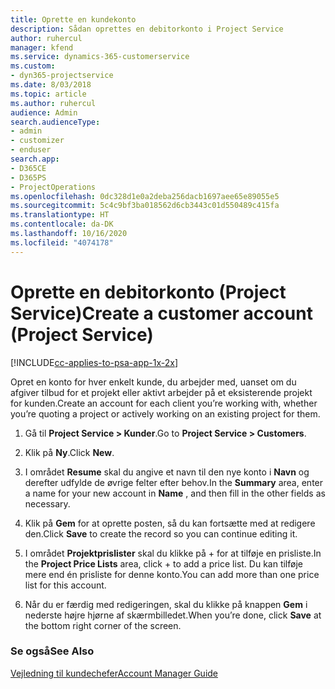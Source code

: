 ```yaml
---
title: Oprette en kundekonto
description: Sådan oprettes en debitorkonto i Project Service
author: ruhercul
manager: kfend
ms.service: dynamics-365-customerservice
ms.custom:
- dyn365-projectservice
ms.date: 8/03/2018
ms.topic: article
ms.author: ruhercul
audience: Admin
search.audienceType:
- admin
- customizer
- enduser
search.app:
- D365CE
- D365PS
- ProjectOperations
ms.openlocfilehash: 0dc328d1e0a2deba256dacb1697aee65e89055e5
ms.sourcegitcommit: 5c4c9bf3ba018562d6cb3443c01d550489c415fa
ms.translationtype: HT
ms.contentlocale: da-DK
ms.lasthandoff: 10/16/2020
ms.locfileid: "4074178"
---
```

# <a name="create-a-customer-account-project-service"></a><span data-ttu-id="9efc6-103">Oprette en debitorkonto (Project Service)</span><span class="sxs-lookup"><span data-stu-id="9efc6-103">Create a customer account (Project Service)</span></span>

[!INCLUDE[cc-applies-to-psa-app-1x-2x](../includes/cc-applies-to-psa-app-1x-2x.md)]

<span data-ttu-id="9efc6-104">Opret en konto for hver enkelt kunde, du arbejder med, uanset om du afgiver tilbud for et projekt eller aktivt arbejder på et eksisterende projekt for kunden.</span><span class="sxs-lookup"><span data-stu-id="9efc6-104">Create an account for each client you’re working with, whether you’re quoting a project or actively working on an existing project for them.</span></span>  
  
1.  <span data-ttu-id="9efc6-105">Gå til **Project Service > Kunder**.</span><span class="sxs-lookup"><span data-stu-id="9efc6-105">Go to **Project Service > Customers**.</span></span>  
  
2.  <span data-ttu-id="9efc6-106">Klik på **Ny**.</span><span class="sxs-lookup"><span data-stu-id="9efc6-106">Click **New**.</span></span>  
  
3.  <span data-ttu-id="9efc6-107">I området **Resume** skal du angive et navn til den nye konto i **Navn** og derefter udfylde de øvrige felter efter behov.</span><span class="sxs-lookup"><span data-stu-id="9efc6-107">In the **Summary** area, enter a name for your new account in **Name** , and then fill in the other fields as necessary.</span></span>  
  
4.  <span data-ttu-id="9efc6-108">Klik på **Gem** for at oprette posten, så du kan fortsætte med at redigere den.</span><span class="sxs-lookup"><span data-stu-id="9efc6-108">Click **Save** to create the record so you can continue editing it.</span></span>  
  
5.  <span data-ttu-id="9efc6-109">I området **Projektprislister** skal du klikke på + for at tilføje en prisliste.</span><span class="sxs-lookup"><span data-stu-id="9efc6-109">In the **Project Price Lists** area, click + to add a price list.</span></span> <span data-ttu-id="9efc6-110">Du kan tilføje mere end én prisliste for denne konto.</span><span class="sxs-lookup"><span data-stu-id="9efc6-110">You can add more than one price list for this account.</span></span>  
  
6.  <span data-ttu-id="9efc6-111">Når du er færdig med redigeringen, skal du klikke på knappen **Gem** i nederste højre hjørne af skærmbilledet.</span><span class="sxs-lookup"><span data-stu-id="9efc6-111">When you’re done, click **Save** at the bottom right corner of the screen.</span></span>  
  
### <a name="see-also"></a><span data-ttu-id="9efc6-112">Se også</span><span class="sxs-lookup"><span data-stu-id="9efc6-112">See Also</span></span>  
 [<span data-ttu-id="9efc6-113">Vejledning til kundechefer</span><span class="sxs-lookup"><span data-stu-id="9efc6-113">Account Manager Guide</span></span>](../psa/account-manager-guide.md)
